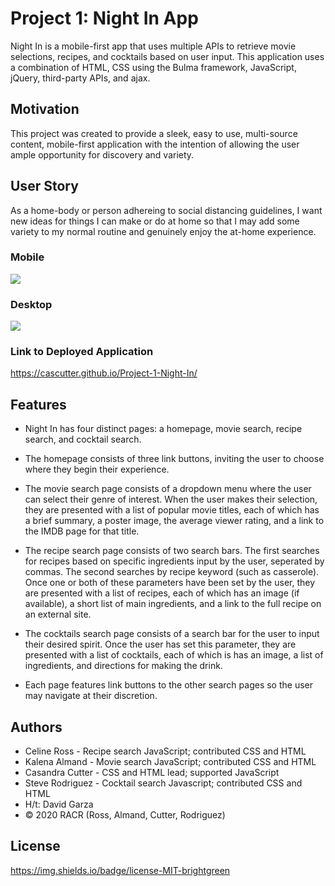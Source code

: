# Project 1: Night In App

Night In is a mobile-first app that uses multiple APIs to retrieve movie selections, recipes, and cocktails based on user input. This application uses a combination of HTML, CSS using the Bulma framework, JavaScript, jQuery, third-party APIs, and ajax. 

## Motivation

This project was created to provide a sleek, easy to use, multi-source content, mobile-first application with the intention of allowing the user ample opportunity for discovery and variety. 

## User Story

As a home-body or person adhereing to social distancing guidelines, I want new ideas for things I can make or do at home so that I may add some variety to my normal routine and genuinely enjoy the at-home experience.

### Mobile

<img src="https://media.giphy.com/media/dWy0zSEokMC5GdQJnB/giphy.gif">

### Desktop

<img src="https://media.giphy.com/media/eMbG4jnl5p1MO2ZWbb/giphy.gif">

### Link to Deployed Application

https://cascutter.github.io/Project-1-Night-In/

## Features

* Night In has four distinct pages: a homepage, movie search, recipe search, and cocktail search.

* The homepage consists of three link buttons, inviting the user to choose where they begin their experience.

* The movie search page consists of a dropdown menu where the user can select their genre of interest. When the user makes their selection, they are presented with a list of popular movie titles, each of which has a brief summary, a poster image, the average viewer rating, and a link to the IMDB page for that title.

* The recipe search page consists of two search bars. The first searches for recipes based on specific ingredients input by the user, seperated by commas. The second searches by recipe keyword (such as casserole). Once one or both of these parameters have been set by the user, they are presented with a list of recipes, each of which has an image (if available), a short list of main ingredients, and a link to the full recipe on an external site.

* The cocktails search page consists of a search bar for the user to input their desired spirit. Once the user has set this parameter, they are presented with a list of cocktails, each of which is has an image, a list of ingredients, and directions for making the drink.

* Each page features link buttons to the other search pages so the user may navigate at their discretion.

## Authors

* Celine Ross - Recipe search JavaScript; contributed CSS and HTML
* Kalena Almand - Movie search JavaScript; contributed CSS and HTML
* Casandra Cutter - CSS and HTML lead; supported JavaScript
* Steve Rodriguez - Cocktail search Javascript; contributed CSS and HTML
* H/t: David Garza
* © 2020 RACR (Ross, Almand, Cutter, Rodriguez)

## License
https://img.shields.io/badge/license-MIT-brightgreen




